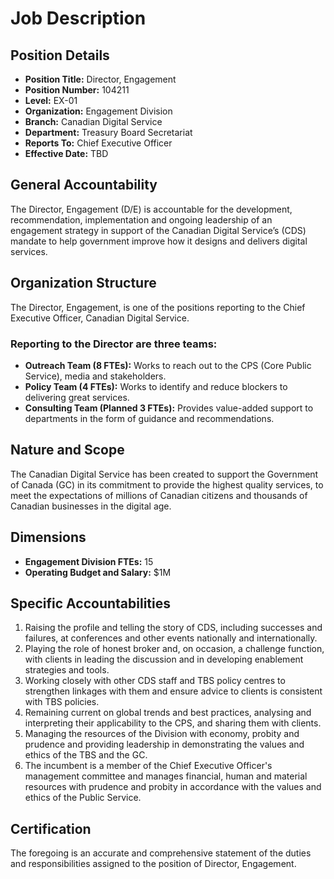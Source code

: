 # Job Description

## Position Details

*   **Position Title:** Director, Engagement
*   **Position Number:** 104211
*   **Level:** EX-01
*   **Organization:** Engagement Division
*   **Branch:** Canadian Digital Service
*   **Department:** Treasury Board Secretariat
*   **Reports To:** Chief Executive Officer
*   **Effective Date:** TBD

## General Accountability

The Director, Engagement (D/E) is accountable for the development, recommendation, implementation and ongoing leadership of an engagement strategy in support of the Canadian Digital Service’s (CDS) mandate to help government improve how it designs and delivers digital services.

## Organization Structure

The Director, Engagement, is one of the positions reporting to the Chief Executive Officer, Canadian Digital Service.

### Reporting to the Director are three teams:

*   **Outreach Team (8 FTEs):** Works to reach out to the CPS (Core Public Service), media and stakeholders.
*   **Policy Team (4 FTEs):** Works to identify and reduce blockers to delivering great services.
*   **Consulting Team (Planned 3 FTEs):** Provides value-added support to departments in the form of guidance and recommendations.

## Nature and Scope

The Canadian Digital Service has been created to support the Government of Canada (GC) in its commitment to provide the highest quality services, to meet the expectations of millions of Canadian citizens and thousands of Canadian businesses in the digital age.

## Dimensions

*   **Engagement Division FTEs:** 15
*   **Operating Budget and Salary:** $1M

## Specific Accountabilities

1.  Raising the profile and telling the story of CDS, including successes and failures, at conferences and other events nationally and internationally.
2.  Playing the role of honest broker and, on occasion, a challenge function, with clients in leading the discussion and in developing enablement strategies and tools.
3.  Working closely with other CDS staff and TBS policy centres to strengthen linkages with them and ensure advice to clients is consistent with TBS policies.
4.  Remaining current on global trends and best practices, analysing and interpreting their applicability to the CPS, and sharing them with clients.
5.  Managing the resources of the Division with economy, probity and prudence and providing leadership in demonstrating the values and ethics of the TBS and the GC.
6.  The incumbent is a member of the Chief Executive Officer's management committee and manages financial, human and material resources with prudence and probity in accordance with the values and ethics of the Public Service.

## Certification

The foregoing is an accurate and comprehensive statement of the duties and responsibilities assigned to the position of Director, Engagement.
